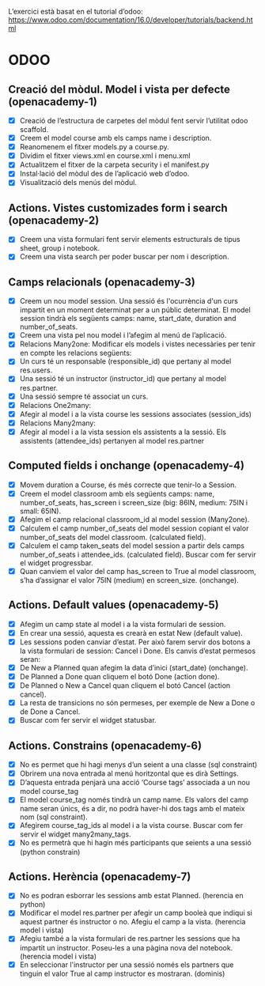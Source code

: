 L’exercici està basat en el tutorial d’odoo: 
https://www.odoo.com/documentation/16.0/developer/tutorials/backend.html

# ODOO

## Creació del mòdul. Model i vista per defecte (openacademy-1)
- [x] Creació de l’estructura de carpetes del mòdul fent servir l’utilitat odoo scaffold.
- [x] Creem el model course amb els camps name i description.
- [x] Reanomenem el fitxer models.py a course.py.
- [x] Dividim el fitxer views.xml en course.xml i menu.xml
- [x] Actualitzem el fitxer de la carpeta security i el manifest.py
- [x] Instal·lació del mòdul des de l’aplicació web d’odoo.
- [x] Visualització dels menús del mòdul.

## Actions. Vistes customizades form i search (openacademy-2)
- [x] Creem una vista formulari fent servir elements estructurals de tipus sheet, group i notebook.
- [x] Creem una vista search per poder buscar per nom i description.

## Camps relacionals (openacademy-3)
- [x] Creem un nou model session. Una sessió és l'ocurrència d'un curs impartit en un moment determinat per a un públic determinat. El model session tindrà els següents camps: name, start_date, duration and number_of_seats. 
- [x] Creem una vista pel nou model i l’afegim al menú de l’aplicació.
- [x] Relacions Many2one: Modificar els models i vistes necessàries per tenir en compte les relacions següents:
- [x] Un curs té un responsable (responsible_id) que pertany al model res.users.
- [x] Una sessió té un instructor (instructor_id) que pertany al model res.partner.
- [x] Una sessió sempre té associat un curs.
- [x] Relacions One2many:
- [x] Afegir al model i a la vista course les sessions associates (session_ids)
- [x] Relacions Many2many:
- [x] Afegir al model i a la vista session els assistents a la sessió. Els assistents (attendee_ids) pertanyen al model res.partner

## Computed fields i onchange (openacademy-4)
- [x] Movem duration a Course, és més correcte que tenir-lo a Session.
- [x] Creem el model classroom amb els següents camps: name, number_of_seats, has_screen i screen_size (big: 86IN, medium: 75IN i small: 65IN).
- [x] Afegim el camp relacional classroom_id al model session (Many2one).
- [x] Calculem el camp number_of_seats del model session copiant el valor number_of_seats del model classroom. (calculated field).
- [x] Calculem el camp taken_seats del model session a partir dels camps number_of_seats i attendee_ids. (calculated field). Buscar com fer servir el widget progressbar.
- [x] Quan canviem el valor del camp has_screen to True al model classroom, s’ha d’assignar el valor 75IN (medium) en screen_size. (onchange).

## Actions. Default values (openacademy-5)
- [x] Afegim un camp state al model i a la vista formulari de session.
- [x] En crear una sessió, aquesta es crearà en estat New (default value).
- [x] Les sessions poden canviar d’estat. Per això farem servir dos botons a la vista formulari de session: Cancel i Done. Els canvis d’estat permesos seran:
- [x] De New a Planned quan afegim la data d’inici (start_date) (onchange).
- [x] De Planned a Done quan cliquem el botó Done (action done). 
- [x] De Planned o New a Cancel quan cliquem el botó Cancel (action cancel).
- [x] La resta de transicions no són permeses, per exemple de New a Done o de Done a Cancel.
- [x] Buscar com fer servir el widget statusbar.

## Actions. Constrains (openacademy-6)
- [x] No es permet que hi hagi menys d’un seient a una classe (sql constraint)
- [x] Obrirem una nova entrada al menú horitzontal que es dirà Settings.
- [x] D’aquesta entrada penjarà una acció ‘Course tags’ associada a un nou model course_tag 
- [x] El model course_tag només tindrà un camp name. Els valors del camp name seran únics, és a dir, no podrà haver-hi dos tags amb el mateix nom (sql constraint).
- [x] Afegirem course_tag_ids al model i a la vista course. Buscar com fer servir el widget many2many_tags.
- [x] No es permetrà que hi hagin més participants que seients a una sessió (python constrain)

## Actions. Herència (openacademy-7)
- [x] No es podran esborrar les sessions amb estat Planned. (herencia en python)
- [x] Modificar el model res.partner per afegir un camp booleà que indiqui si aquest partner és instructor o no. Afegiu el camp a la vista. (herencia model i vista)
- [x] Afegiu també a la vista formulari de res.partner les sessions que ha impartit un instructor. Poseu-les a una pàgina nova del notebook. (herencia model i vista)
- [x] En seleccionar l'instructor per una sessió només els partners que tinguin el valor True al camp instructor es mostraran. (dominis)
